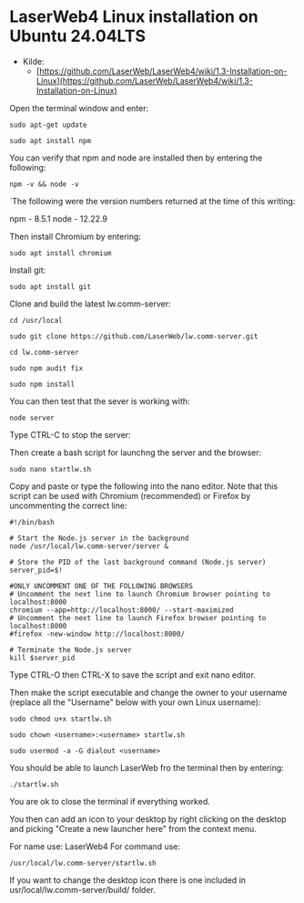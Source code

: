 # LaserWeb4 Linux installation on Ubuntu 24.04LTS

* Kilde:
  * [https://github.com/LaserWeb/LaserWeb4/wiki/1.3-Installation-on-Linux](https://github.com/LaserWeb/LaserWeb4/wiki/1.3-Installation-on-Linux)

Open the terminal window and enter:

```code
sudo apt-get update
```

```code
sudo apt install npm
```

You can verify that npm and node are installed then by entering the following:

```code
npm -v && node -v 
```

`The following were the version numbers returned at the time of this writing:

npm - 8.5.1
node - 12.22.9

Then install Chromium by entering:

```code
sudo apt install chromium
```

Install git:

```code
sudo apt install git
```

Clone and build the latest lw.comm-server:

```code
cd /usr/local
```

```code
sudo git clone https://github.com/LaserWeb/lw.comm-server.git
```

```code
cd lw.comm-server
```

```code
sudo npm audit fix 
```

```code
sudo npm install 
```

You can then test that the sever is working with:

```code
node server
```

Type CTRL-C to stop the server:

Then create a bash script for launchng the server and the browser:

```code
sudo nano startlw.sh
```

Copy and paste or type the following into the nano editor. Note that this script can be used with Chromium (recommended) or Firefox by uncommenting the correct line:

```code
#!/bin/bash

# Start the Node.js server in the background
node /usr/local/lw.comm-server/server &

# Store the PID of the last background command (Node.js server)
server_pid=$!

#ONLY UNCOMMENT ONE OF THE FOLLOWING BROWSERS
# Uncomment the next line to launch Chromium browser pointing to localhost:8000
chromium --app=http://localhost:8000/ --start-maximized
# Uncomment the next line to launch Firefox browser pointing to localhost:8000
#firefox -new-window http://localhost:8000/

# Terminate the Node.js server
kill $server_pid
```

Type CTRL-O then CTRL-X to save the script and exit nano editor.

Then make the script executable and change the owner to your username (replace all the "Username" below with your own Linux username):

```code
sudo chmod u+x startlw.sh
```

```code
sudo chown <username>:<username> startlw.sh
```

```code
sudo usermod -a -G dialout <username>
```

You should be able to launch LaserWeb fro the terminal then by entering:

```code
./startlw.sh
```

You are ok to close the terminal if everything worked.

You then can add an icon to your desktop by right clicking on the desktop and picking "Create a new launcher here" from the context menu.

For name use: LaserWeb4 For command use:

```code
/usr/local/lw.comm-server/startlw.sh
```

If you want to change the desktop icon there is one included in usr/local/lw.comm-server/build/ folder.

